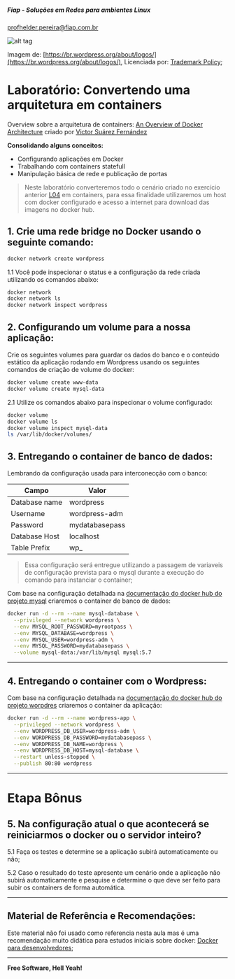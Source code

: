 ##### Fiap - Soluções em Redes para ambientes Linux
profhelder.pereira@fiap.com.br

![alt tag](https://raw.githubusercontent.com/fiapsistemaslinux/SysOps/master/images/L04_wordpress_logo.png)

Imagem de: [https://br.wordpress.org/about/logos/](https://br.wordpress.org/about/logos/), Licenciada por: [Trademark Policy](http://wordpressfoundation.org/trademark-policy/);

# Laboratório: Convertendo uma arquitetura em containers

Overview sobre a arquitetura de containers: [An Overview of Docker Architecture](https://medium.com/better-programming/an-overview-to-docker-architecture-15407c482c52) criado por [Victor Suárez Fernández](https://medium.com/@vicsufer)

**Consolidando alguns conceitos:**

* Configurando aplicações em Docker
* Trabalhando com containers statefull
* Manipulação básica de rede e publicação de portas

> Neste laboratório converteremos todo o cenário criado no exercício anterior [L04](https://github.com/fiapsistemaslinux/SysOps/tree/master/lessons/L04) em containers, para essa finalidade utilizaremos um host com docker configurado e acesso a internet para download das imagens no docker hub.

## 1. Crie uma rede bridge no Docker usando o seguinte comando:

```sh
docker network create wordpress
```

1.1 Você pode inspecionar o status e a configuração da rede criada utilizando os comandos abaixo:

```sh
docker network
docker network ls
docker network inspect wordpress
```

## 2. Configurando um volume para a nossa aplicação:

Crie os seguintes volumes para guardar os dados do banco e o conteúdo estático da aplicação rodando em Wordpress usando os seguintes comandos de criação de volume do docker:

```sh
docker volume create www-data
docker volume create mysql-data
```

2.1 Utilize os comandos abaixo para inspecionar o volume configurado:

```sh
docker volume
docker volume ls
docker volume inspect mysql-data
ls /var/lib/docker/volumes/
```

## 3. Entregando o container de banco de dados: 

Lembrando da configuração usada para interconecção com o banco:


| Campo         | Valor           |
|---------------|-----------------|
| Database name | wordpress       |
| Username      | wordpress-adm   |
| Password      | mydatabasepass  |
| Database Host | localhost       |
| Table Prefix  | wp_             |

> Essa configuração será entregue utilizando a passagem de variaveis de configuração prevista para o mysql durante a execução do comando para instanciar o container;

Com base na configuração detalhada na [documentação do docker hub do projeto mysql](https://hub.docker.com/_/mysql) criaremos o container de banco de dados:

```sh
docker run -d --rm --name mysql-database \
  --privileged --network wordpress \
  --env MYSQL_ROOT_PASSWORD=myrootpass \
  --env MYSQL_DATABASE=wordpress \
  --env MYSQL_USER=wordpress-adm \
  --env MYSQL_PASSWORD=mydatabasepass \
  --volume mysql-data:/var/lib/mysql mysql:5.7
```
---

## 4. Entregando o container com o Wordpress: 

Com base na configuração detalhada na [documentação do docker hub do projeto worpdres](https://hub.docker.com/_/wordpress/) criaremos o container da aplicação:

```sh
docker run -d --rm --name wordpress-app \
  --privileged --network wordpress \
  --env WORDPRESS_DB_USER=wordpress-adm \
  --env WORDPRESS_DB_PASSWORD=mydatabasepass \
  --env WORDPRESS_DB_NAME=wordpress \
  --env WORDPRESS_DB_HOST=mysql-database \
  --restart unless-stopped \
  --publish 80:80 wordpress
```

---

# Etapa Bônus

## 5. Na configuração atual o que acontecerá se reiniciarmos o docker ou o servidor inteiro?

5.1 Faça os testes e determine se a aplicação subirá automaticamente ou não;

5.2 Caso o resultado do teste apresente um cenário onde a aplicação não subirá automaticamente e pesquise e determine o que deve ser feito para subir os containers de forma automática.

---

## Material de Referência e Recomendações:

Este material não foi usado como referencia nesta aula mas é uma recomendação muito didática para estudos iniciais sobre docker:
[Docker para desenvolvedores](https://github.com/gomex/docker-para-desenvolvedores);

---

**Free Software, Hell Yeah!**
